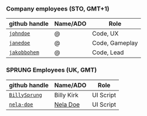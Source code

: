 
### Company employees (STO, GMT+1)
| github handle | Name/ADO | Role |
|--|--|--|
| [`johndoe`](https://github.com/johndoe) | @<John Doe>  | Code, UX |
| [`janedoe`](https://github.com/janedoe) | @<Jane Doe>  | Code, Gameplay |
| [`jakobbohem`](https://github.com/jakobbohem) | @<Jakob da Munde>  | Code, Lead |

### SPRUNG Employees (UK, GMT)
| github handle | Name/ADO | Role |
|--|--|--|
| [`BillySprung`](https://github.com/BillySprung) | Billy Kirk | UI Script  |
| [`nela-doe`](https://github.com/nela-doe)| [Nela Doe](mailto:nnd@sprungstudios.com) | UI Script  |
